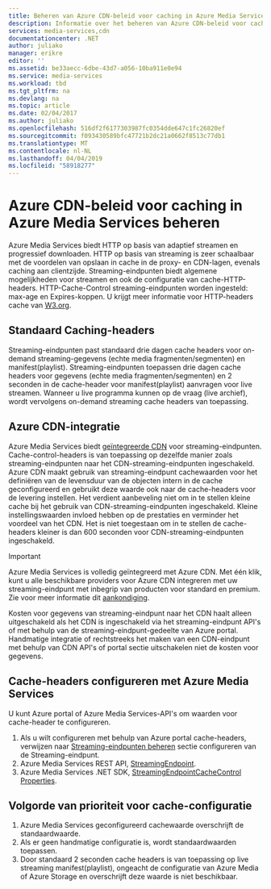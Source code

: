 ```yaml
---
title: Beheren van Azure CDN-beleid voor caching in Azure Media Services | Microsoft Docs
description: Informatie over het beheren van Azure CDN-beleid voor caching in Azure Media Services.
services: media-services,cdn
documentationcenter: .NET
author: juliako
manager: erikre
editor: ''
ms.assetid: be33aecc-6dbe-43d7-a056-10ba911e0e94
ms.service: media-services
ms.workload: tbd
ms.tgt_pltfrm: na
ms.devlang: na
ms.topic: article
ms.date: 02/04/2017
ms.author: juliako
ms.openlocfilehash: 516df2f6177303987fc0354dde647c1fc26820ef
ms.sourcegitcommit: f093430589bfc47721b2dc21a0662f8513c77db1
ms.translationtype: MT
ms.contentlocale: nl-NL
ms.lasthandoff: 04/04/2019
ms.locfileid: "58918277"
---
```

# <a name="manage-azure-cdn-caching-policy-in-azure-media-services"></a>Azure CDN-beleid voor caching in Azure Media Services beheren
Azure Media Services biedt HTTP op basis van adaptief streamen en progressief downloaden. HTTP op basis van streaming is zeer schaalbaar met de voordelen van opslaan in cache in de proxy- en CDN-lagen, evenals caching aan clientzijde. Streaming-eindpunten biedt algemene mogelijkheden voor streamen en ook de configuratie van cache-HTTP-headers. HTTP-Cache-Control streaming-eindpunten worden ingesteld: max-age en Expires-koppen. U krijgt meer informatie voor HTTP-headers cache van [W3.org](https://www.w3.org/Protocols/rfc2616/rfc2616-sec13.html).

## <a name="default-caching-headers"></a>Standaard Caching-headers
Streaming-eindpunten past standaard drie dagen cache headers voor on-demand streaming-gegevens (echte media fragmenten/segmenten) en manifest(playlist). Streaming-eindpunten toepassen drie dagen cache headers voor gegevens (echte media fragmenten/segmenten) en 2 seconden in de cache-header voor manifest(playlist) aanvragen voor live streamen. Wanneer u live programma kunnen op de vraag (live archief), wordt vervolgens on-demand streaming cache headers van toepassing.

## <a name="azure-cdn-integration"></a>Azure CDN-integratie
Azure Media Services biedt [geïntegreerde CDN](https://azure.microsoft.com/updates/azure-media-services-now-fully-integrated-with-azure-cdn/) voor streaming-eindpunten. Cache-control-headers is van toepassing op dezelfde manier zoals streaming-eindpunten naar het CDN-streaming-eindpunten ingeschakeld. Azure CDN maakt gebruik van streaming-eindpunt cachewaarden voor het definiëren van de levensduur van de objecten intern in de cache geconfigureerd en gebruikt deze waarde ook naar de cache-headers voor de levering instellen. Het verdient aanbeveling niet om in te stellen kleine cache bij het gebruik van CDN-streaming-eindpunten ingeschakeld. Kleine instellingswaarden invloed hebben op de prestaties en verminder het voordeel van het CDN. Het is niet toegestaan om in te stellen de cache-headers kleiner is dan 600 seconden voor CDN-streaming-eindpunten ingeschakeld.

> [!IMPORTANT]
>Azure Media Services is volledig geïntegreerd met Azure CDN. Met één klik, kunt u alle beschikbare providers voor Azure CDN integreren met uw streaming-eindpunt met inbegrip van producten voor standard en premium. Zie voor meer informatie dit [aankondiging](https://azure.microsoft.com/blog/standardstreamingendpoint/).
> 
> Kosten voor gegevens van streaming-eindpunt naar het CDN haalt alleen uitgeschakeld als het CDN is ingeschakeld via het streaming-eindpunt API's of met behulp van de streaming-eindpunt-gedeelte van Azure portal. Handmatige integratie of rechtstreeks het maken van een CDN-eindpunt met behulp van CDN API's of portal sectie uitschakelen niet de kosten voor gegevens.

## <a name="configuring-cache-headers-with-azure-media-services"></a>Cache-headers configureren met Azure Media Services
U kunt Azure portal of Azure Media Services-API's om waarden voor cache-header te configureren.

1. Als u wilt configureren met behulp van Azure portal cache-headers, verwijzen naar [Streaming-eindpunten beheren](../media-services/previous/media-services-portal-manage-streaming-endpoints.md) sectie configureren van de Streaming-eindpunt.
2. Azure Media Services REST API, [StreamingEndpoint](/rest/api/media/operations/streamingendpoint#StreamingEndpointCacheControl).
3. Azure Media Services .NET SDK, [StreamingEndpointCacheControl Properties](https://go.microsoft.com/fwlink/?LinkId=615302).

## <a name="cache-configuration-precedence-order"></a>Volgorde van prioriteit voor cache-configuratie
1. Azure Media Services geconfigureerd cachewaarde overschrijft de standaardwaarde.
2. Als er geen handmatige configuratie is, wordt standaardwaarden toepassen.
3. Door standaard 2 seconden cache headers is van toepassing op live streaming manifest(playlist), ongeacht de configuratie van Azure Media of Azure Storage en overschrijft deze waarde is niet beschikbaar.

